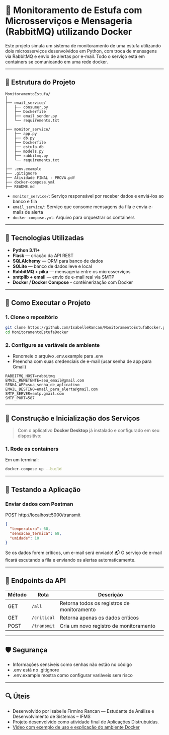 # 🌱 Monitoramento de Estufa com Microsserviços e Mensageria (RabbitMQ) utilizando Docker

Este projeto simula um sistema de monitoramento de uma estufa utilizando dois microsserviços desenvolvidos em Python, com troca de mensagens via RabbitMQ e envio de alertas por e-mail. Todo o serviço está em containers se comunicando em uma rede docker.

---

## 🧩 Estrutura do Projeto
```text
MonitoramentoEstufa/
│
├── email_service/
│   ├── consumer.py
│   ├── Dockerfile
│   ├── email_sender.py
│   └── requirements.txt
│
├── monitor_service/
│   ├── app.py
│   ├── db.py
│   ├── Dockerfile
│   ├── estufa.db
│   ├── models.py
│   ├── rabbitmq.py
│   └── requirements.txt
│
├── .env.example
├── .gitignore
├── Atividade FINAL - PROVA.pdf
├── docker-compose.yml
├── README.md

```

- `monitor_service/`: Serviço responsável por receber dados e enviá-los ao banco e fila
- `email_service/`: Serviço que consome mensagens da fila e envia e-mails de alerta
- `docker-compose.yml`: Arquivo para orquestrar os containers

---

## 🔧 Tecnologias Utilizadas

- **Python 3.11+**
- **Flask** — criação da API REST
- **SQLAlchemy** — ORM para banco de dados
- **SQLite** — banco de dados leve e local
- **RabbitMQ + pika** — mensageria entre os microsserviços
- **smtplib + email** — envio de e-mail real via SMTP
- **Docker / Docker Compose** - contêinerização com Docker

---

## 🚀 Como Executar o Projeto

### 1. Clone o repositório
```bash
git clone https://github.com/IsabelleRancan/MonitoramentoEstufaDocker.git
cd MonitoramentoEstufaDocker
```

### 2. Configure as variáveis de ambiente
- Renomeie o arquivo .env.example para .env
- Preencha com suas credenciais de e-mail (usar senha de app para Gmail)

```text
RABBITMQ_HOST=rabbitmq
EMAIL_REMETENTE=seu_email@gmail.com
SENHA_APP=sua_senha_de_aplicativo
EMAIL_DESTINO=email_para_alerta@gmail.com
SMTP_SERVER=smtp.gmail.com
SMTP_PORT=587
```

---

## 🐋 Construção e Inicialização dos Serviços

> Com o aplicativo **Docker Desktop** já instalado e configurado em seu dispositivo:

### 1. Rode os containers
Em um terminal:
``` bash
docker-compose up --build
```

---

## 🧪 Testando a Aplicação

### Enviar dados com Postman
POST http://localhost:5000/transmit
``` json 
{
  "temperatura": 60,
  "sensacao_termica": 68,
  "umidade": 10
}
```
Se os dados forem críticos, um e-mail será enviado! 📬
O serviço de e-mail ficará escutando a fila e enviando os alertas automaticamente.

---

## 📌 Endpoints da API

| Método | Rota            | Descrição                                   |
| ------ | --------------- | ------------------------------------------- |
| GET    | `/all`          | Retorna todos os registros de monitoramento |
| GET    | `/critical`     | Retorna apenas os dados críticos            |
| POST   | `/transmit`     | Cria um novo registro de monitoramento      |

---

## 🛡️ Segurança
- Informações sensíveis como senhas não estão no código
- .env está no .gitignore
- .env.example mostra como configurar variáveis sem risco

---

## 🔍 Úteis

- Desenvolvido por Isabelle Firmino Rancan — Estudante de Análise e Desenvolvimento de Sistemas – IFMS
- Projeto desenvolvido como atividade final de Aplicações Distrubuídas.
- [Vídeo com exemplo de uso e explicação do ambiente Docker]()